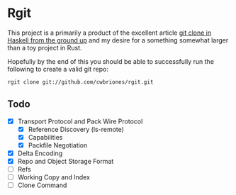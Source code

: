 Rgit
=====

This project is a primarily a product of the excellent article
[git clone in Haskell from the ground up](http://stefan.saasen.me/articles/git-clone-in-haskell-from-the-bottom-up/#implementing_pack_file_negotiation) and my desire for a something somewhat larger than a toy project in Rust.

Hopefully by the end of this you should be able to successfully run the following to create a valid git repo:
```bash
rgit clone git://github.com/cwbriones/rgit.git
```

## Todo
- [x] Transport Protocol and Pack Wire Protocol
  - [x] Reference Discovery (ls-remote)
  - [x] Capabilities
  - [x] Packfile Negotiation
- [x] Delta Encoding
- [x] Repo and Object Storage Format
- [ ] Refs
- [ ] Working Copy and Index
- [ ] Clone Command
